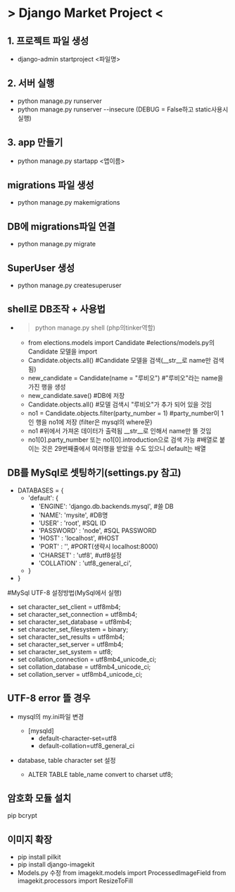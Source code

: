 # > Django Market Project <


## 1. 프로젝트 파일 생성
- django-admin startproject <파일명>

## 2. 서버 실행
- python manage.py runserver
- python manage.py runserver --insecure       (DEBUG = False하고 static사용시 실행)

## 3. app 만들기
- python manage.py startapp <앱이름>

## migrations 파일 생성
- python manage.py makemigrations

## DB에 migrations파일 연결
- python manage.py migrate

## SuperUser 생성
- python manage.py createsuperuser

## shell로 DB조작 + 사용법
- > python manage.py shell      (php의tinker역할)
   - from elections.models import Candidate       #elections/models.py의 Candidate 모델을 import
   - Candidate.objects.all()      #Candidate 모델을 검색(__str__로 name만 검색됨)
   - new_candidate = Candidate(name = "루비오")    #"루비오"라는 name을 가진 행을 생성
   - new_candidate.save()         #DB에 저장
   - Candidate.objects.all()      #모델 검색시 "루비오"가 추가 되어 있을 것임
   - no1 = Candidate.objects.filter(party_number = 1) #party_number이 1인 행을 no1에 저장 (filter은 mysql의 where문)
   - no1   #위에서 가져온 데이터가 출력됨 __str__로 인해서 name만 뜰 것임
   - no1[0].party_number 또는 no1[0].introduction으로 검색 가능    #배열로 붙이는 것은 29번째줄에서 여러행을 받았을 수도 있으니 default는 배열


## DB를 MySql로 셋팅하기(settings.py 참고)
- DATABASES = {
    - 'default': {
        - 'ENGINE': 'django.db.backends.mysql',   #쓸 DB
        - 'NAME': 'mysite',                       #DB명
        - 'USER' : 'root',                        #SQL ID
        - 'PASSWORD' : 'node',                    #SQL PASSWORD
        - 'HOST' : 'localhost',                   #HOST
        - 'PORT' : '',                            #PORT(생략시 localhost:8000)
        - 'CHARSET' : 'utf8',                     #utf8설정
        - 'COLLATION' : 'utf8_general_ci',
    - }
- }

#MySql UTF-8 설정방법(MySql에서 실행)
- set character_set_client     = utf8mb4;            
- set character_set_connection = utf8mb4;            
- set character_set_database   = utf8mb4;            
- set character_set_filesystem = binary;             
- set character_set_results    = utf8mb4;            
- set character_set_server     = utf8mb4;            
- set character_set_system     = utf8;               
- set collation_connection     = utf8mb4_unicode_ci; 
- set collation_database       = utf8mb4_unicode_ci; 
- set collation_server         = utf8mb4_unicode_ci;


## UTF-8 error 뜰 경우
-  mysql의 my.ini파일 변경
    - [mysqld]
        - default-character-set=utf8
        - default-collation=utf8_general_ci

-  database, table character set 설정
    - ALTER TABLE table_name convert to charset utf8;


## 암호화 모듈 설치
pip bcrypt

## 이미지 확장
- pip install pilkit
- pip install django-imagekit
- Models.py 수정
    from imagekit.models import ProcessedImageField
    from imagekit.processors import ResizeToFill

